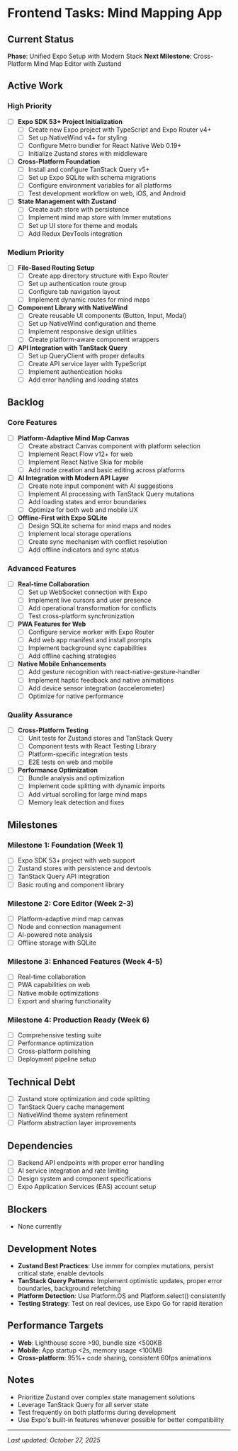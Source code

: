 # Frontend Tasks: Mind Mapping App

## Current Status
**Phase**: Unified Expo Setup with Modern Stack
**Next Milestone**: Cross-Platform Mind Map Editor with Zustand

## Active Work

### High Priority
- [ ] **Expo SDK 53+ Project Initialization**
  - [ ] Create new Expo project with TypeScript and Expo Router v4+
  - [ ] Set up NativeWind v4+ for styling
  - [ ] Configure Metro bundler for React Native Web 0.19+
  - [ ] Initialize Zustand stores with middleware

- [ ] **Cross-Platform Foundation**
  - [ ] Install and configure TanStack Query v5+
  - [ ] Set up Expo SQLite with schema migrations
  - [ ] Configure environment variables for all platforms
  - [ ] Test development workflow on web, iOS, and Android

- [ ] **State Management with Zustand**
  - [ ] Create auth store with persistence
  - [ ] Implement mind map store with Immer mutations
  - [ ] Set up UI store for theme and modals
  - [ ] Add Redux DevTools integration

### Medium Priority
- [ ] **File-Based Routing Setup**
  - [ ] Create app directory structure with Expo Router
  - [ ] Set up authentication route group
  - [ ] Configure tab navigation layout
  - [ ] Implement dynamic routes for mind maps

- [ ] **Component Library with NativeWind**
  - [ ] Create reusable UI components (Button, Input, Modal)
  - [ ] Set up NativeWind configuration and theme
  - [ ] Implement responsive design utilities
  - [ ] Create platform-aware component wrappers

- [ ] **API Integration with TanStack Query**
  - [ ] Set up QueryClient with proper defaults
  - [ ] Create API service layer with TypeScript
  - [ ] Implement authentication hooks
  - [ ] Add error handling and loading states

## Backlog

### Core Features
- [ ] **Platform-Adaptive Mind Map Canvas**
  - [ ] Create abstract Canvas component with platform selection
  - [ ] Implement React Flow v12+ for web
  - [ ] Implement React Native Skia for mobile
  - [ ] Add node creation and basic editing across platforms

- [ ] **AI Integration with Modern API Layer**
  - [ ] Create note input component with AI suggestions
  - [ ] Implement AI processing with TanStack Query mutations
  - [ ] Add loading states and error boundaries
  - [ ] Optimize for both web and mobile UX

- [ ] **Offline-First with Expo SQLite**
  - [ ] Design SQLite schema for mind maps and nodes
  - [ ] Implement local storage operations
  - [ ] Create sync mechanism with conflict resolution
  - [ ] Add offline indicators and sync status

### Advanced Features
- [ ] **Real-time Collaboration**
  - [ ] Set up WebSocket connection with Expo
  - [ ] Implement live cursors and user presence
  - [ ] Add operational transformation for conflicts
  - [ ] Test cross-platform synchronization

- [ ] **PWA Features for Web**
  - [ ] Configure service worker with Expo Router
  - [ ] Add web app manifest and install prompts
  - [ ] Implement background sync capabilities
  - [ ] Add offline caching strategies

- [ ] **Native Mobile Enhancements**
  - [ ] Add gesture recognition with react-native-gesture-handler
  - [ ] Implement haptic feedback and native animations
  - [ ] Add device sensor integration (accelerometer)
  - [ ] Optimize for native performance

### Quality Assurance
- [ ] **Cross-Platform Testing**
  - [ ] Unit tests for Zustand stores and TanStack Query
  - [ ] Component tests with React Testing Library
  - [ ] Platform-specific integration tests
  - [ ] E2E tests on web and mobile

- [ ] **Performance Optimization**
  - [ ] Bundle analysis and optimization
  - [ ] Implement code splitting with dynamic imports
  - [ ] Add virtual scrolling for large mind maps
  - [ ] Memory leak detection and fixes

## Milestones

### Milestone 1: Foundation (Week 1)
- [ ] Expo SDK 53+ project with web support
- [ ] Zustand stores with persistence and devtools
- [ ] TanStack Query API integration
- [ ] Basic routing and component library

### Milestone 2: Core Editor (Week 2-3)
- [ ] Platform-adaptive mind map canvas
- [ ] Node and connection management
- [ ] AI-powered note analysis
- [ ] Offline storage with SQLite

### Milestone 3: Enhanced Features (Week 4-5)
- [ ] Real-time collaboration
- [ ] PWA capabilities on web
- [ ] Native mobile optimizations
- [ ] Export and sharing functionality

### Milestone 4: Production Ready (Week 6)
- [ ] Comprehensive testing suite
- [ ] Performance optimization
- [ ] Cross-platform polishing
- [ ] Deployment pipeline setup

## Technical Debt
- [ ] Zustand store optimization and code splitting
- [ ] TanStack Query cache management
- [ ] NativeWind theme system refinement
- [ ] Platform abstraction layer improvements

## Dependencies
- [ ] Backend API endpoints with proper error handling
- [ ] AI service integration and rate limiting
- [ ] Design system and component specifications
- [ ] Expo Application Services (EAS) account setup

## Blockers
- None currently

## Development Notes
- **Zustand Best Practices**: Use immer for complex mutations, persist critical state, enable devtools
- **TanStack Query Patterns**: Implement optimistic updates, proper error boundaries, background refetching
- **Platform Detection**: Use Platform.OS and Platform.select() consistently
- **Testing Strategy**: Test on real devices, use Expo Go for rapid iteration

## Performance Targets
- **Web**: Lighthouse score >90, bundle size <500KB
- **Mobile**: App startup <2s, memory usage <100MB
- **Cross-platform**: 95%+ code sharing, consistent 60fps animations

## Notes
- Prioritize Zustand over complex state management solutions
- Leverage TanStack Query for all server state
- Test frequently on both platforms during development
- Use Expo's built-in features whenever possible for better compatibility

---

*Last updated: October 27, 2025*
